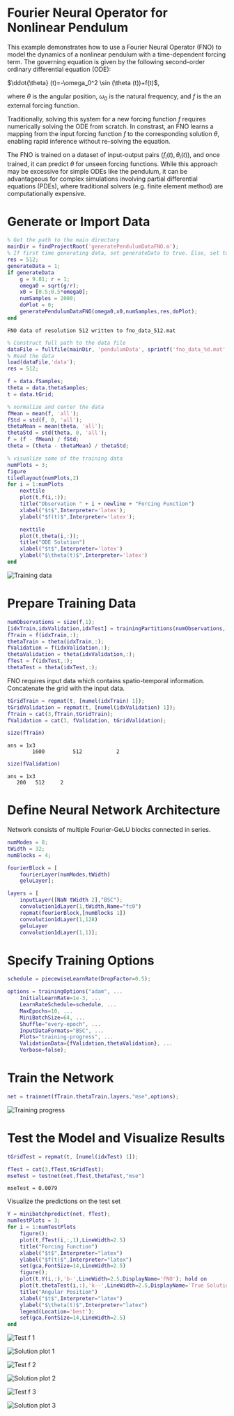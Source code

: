 
# Fourier Neural Operator for Nonlinear Pendulum

This example demonstrates how to use a Fourier Neural Operator (FNO) to model the dynamics of a nonlinear pendulum with a time\-dependent forcing term. The governing equation is given by the following second\-order ordinary differential equation (ODE):


 $\ddot{\theta} (t)=-\omega_0^2 \sin (\theta (t))+f(t)$,


where $\theta$ is the angular position, $\omega_0$ is the natural frequency, and $f$ is the an external forcing function. 


Traditionally, solving this system for a new forcing function $f$ requires numerically solving the ODE from scratch. In constrast, an FNO learns a mapping from the input forcing function $f$ to the corresponding solution $\theta$, enabling rapid inference without re\-solving the equation.


The FNO is trained on a dataset of input\-output pairs $(f_i (t),\theta_i (t))$, and once trained, it can predict $\theta$ for unseen forcing functions. While this approach may be excessive for simple ODEs like the pendulum, it can be advantageous for complex simulations involving partial differential equations (PDEs), where traditional solvers (e.g. finite element method) are computationally expensive.

# Generate or Import Data
```matlab
% Get the path to the main directory
mainDir = findProjectRoot('generatePendulumDataFNO.m');
% If first time generating data, set generateData to true. Else, set to false.
res = 512;
generateData = 1;
if generateData
    g = 9.81; r = 1; 
    omega0 = sqrt(g/r);
    x0 = [0.5;0.5*omega0];
    numSamples = 2000;
    doPlot = 0;
    generatePendulumDataFNO(omega0,x0,numSamples,res,doPlot);
end
```

```matlabTextOutput
FNO data of resolution 512 written to fno_data_512.mat 
```

```matlab
% Construct full path to the data file
dataFile = fullfile(mainDir, 'pendulumData', sprintf('fno_data_%d.mat',res));
% Read the data
load(dataFile,'data');
res = 512;

f = data.fSamples;
theta = data.thetaSamples;
t = data.tGrid;

% normalize and center the data
fMean = mean(f, 'all');
fStd = std(f, 0, 'all');
thetaMean = mean(theta, 'all');
thetaStd = std(theta, 0, 'all');
f = (f - fMean) / fStd;
theta = (theta - thetaMean) / thetaStd;

% visualize some of the training data
numPlots = 3;
figure
tiledlayout(numPlots,2)
for i = 1:numPlots
    nexttile
    plot(t,f(i,:));
    title("Observation " + i + newline + "Forcing Function")
    xlabel("$t$",Interpreter='latex');
    ylabel("$f(t)$",Interpreter='latex');

    nexttile
    plot(t,theta(i,:));
    title("ODE Solution")
    xlabel("$t$",Interpreter='latex')
    ylabel("$\theta(t)$",Interpreter='latex')
end
```

![Training data](FNO_README_media/figure_0.png)
# Prepare Training Data
```matlab
numObservations = size(f,1);
[idxTrain,idxValidation,idxTest] = trainingPartitions(numObservations,[0.8 0.1 0.1]);
fTrain = f(idxTrain,:);
thetaTrain = theta(idxTrain,:);
fValidation = f(idxValidation,:);
thetaValidation = theta(idxValidation,:);
fTest = f(idxTest,:);
thetaTest = theta(idxTest,:);
```

FNO requires input data which contains spatio\-temporal information. Concatenate the grid with the input data.

```matlab
tGridTrain = repmat(t, [numel(idxTrain) 1]);
tGridValidation = repmat(t, [numel(idxValidation) 1]);
fTrain = cat(3,fTrain,tGridTrain);
fValidation = cat(3, fValidation, tGridValidation);

size(fTrain)
```

```matlabTextOutput
ans = 1x3
        1600         512           2

```

```matlab
size(fValidation)
```

```matlabTextOutput
ans = 1x3
   200   512     2

```

# Define Neural Network Architecture

Network consists of multiple Fourier\-GeLU blocks connected in series.

```matlab
numModes = 8;
tWidth = 32;
numBlocks = 4;

fourierBlock = [
    fourierLayer(numModes,tWidth)
    geluLayer];

layers = [
    inputLayer([NaN tWidth 2],"BSC");
    convolution1dLayer(1,tWidth,Name="fc0")
    repmat(fourierBlock,[numBlocks 1])
    convolution1dLayer(1,128)
    geluLayer
    convolution1dLayer(1,1)];
```
# Specify Training Options
```matlab
schedule = piecewiseLearnRate(DropFactor=0.5);

options = trainingOptions("adam", ...
    InitialLearnRate=1e-3, ...
    LearnRateSchedule=schedule, ...
    MaxEpochs=10, ...
    MiniBatchSize=64, ...
    Shuffle="every-epoch", ...
    InputDataFormats="BSC", ...
    Plots="training-progress", ...
    ValidationData={fValidation,thetaValidation}, ...
    Verbose=false);
```
# Train the Network
```matlab
net = trainnet(fTrain,thetaTrain,layers,"mse",options);
```

![Training progress](FNO_README_media/figure_1.png)
# Test the Model and Visualize Results
```matlab
tGridTest = repmat(t, [numel(idxTest) 1]);

fTest = cat(3,fTest,tGridTest);
mseTest = testnet(net,fTest,thetaTest,"mse")
```

```matlabTextOutput
mseTest = 0.0079
```


Visualize the predictions on the test set

```matlab
Y = minibatchpredict(net, fTest);
numTestPlots = 3;
for i = 1:numTestPlots
    figure();
    plot(t,fTest(i,:,1),LineWidth=2.5)
    title("Forcing Function")
    xlabel("$t$",Interpreter="latex")
    ylabel("$f(t)$",Interpreter="latex")
    set(gca,FontSize=14,LineWidth=2.5)
    figure();
    plot(t,Y(i,:),'b-',LineWidth=2.5,DisplayName='FNO'); hold on
    plot(t,thetaTest(i,:),'k--',LineWidth=2.5,DisplayName='True Solution'); hold off
    title("Angular Position")
    xlabel("$t$",Interpreter="latex")
    ylabel("$\theta(t)$",Interpreter="latex")
    legend(Location='best');
    set(gca,FontSize=14,LineWidth=2.5)
end
```

![Test f 1](FNO_README_media/figure_2.png)

![Solution plot 1](FNO_README_media/figure_3.png)

![Test f 2](FNO_README_media/figure_4.png)

![Solution plot 2](FNO_README_media/figure_5.png)

![Test f 3](FNO_README_media/figure_6.png)

![Solution plot 3](FNO_README_media/figure_7.png)

